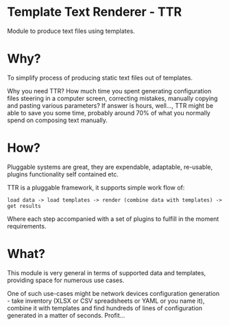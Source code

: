 # Template Text Renderer - TTR

Module to produce text files using templates.

# Why?

To simplify process of producing static text files out of templates. 

Why you need TTR? How much time you spent generating configuration files steering in a computer screen, correcting mistakes, manually copying and pasting various parameters? If answer is hours, well..., TTR might be able to save you some time, probably around 70% of what you normally spend on composing text manually.

# How?

Pluggable systems are great, they are expendable, adaptable, re-usable, plugins functionality self contained etc. 

TTR is a pluggable framework, it supports simple work flow of:

    load data -> load templates -> render (combine data with templates) -> get results 

Where each step accompanied with a set of plugins to fulfill in the moment requirements.

# What?

This module is very general in terms of supported data and templates, providing space for 
numerous use cases. 

One of such use-cases might be network devices configuration generation - take inventory 
(XLSX or CSV spreadsheets or YAML or you name it), combine it with templates and find 
hundreds of lines of configuration generated in a matter of seconds. Profit...

